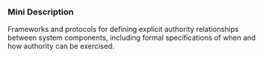 ### Mini Description

Frameworks and protocols for defining explicit authority relationships between system components, including formal specifications of when and how authority can be exercised.
